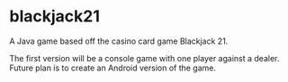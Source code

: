 blackjack21
===========
A Java game based off the casino card game Blackjack 21. 

The first version will be a console game with one player against a dealer. Future plan is to create an Android version of the game. 
